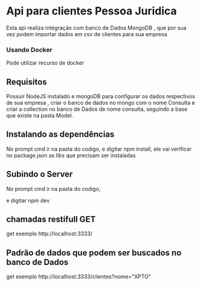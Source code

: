 # Api para clientes Pessoa Juridica

Esta api realiza integração com banco de Dados MongoDB ,  que por sua vez podem importar dados em csv de clientes para sua empresa

### Usando Docker

Pode utilizar recurso de docker

## Requisitos

Possuir NodeJS instalado e mongoDB para configurar os dados respectivos de sua empresa , criar o banco de dados no mongo com o nome Consulta e criar a collection no banco de Dados de nome consulta, seguindo a base que existe na pasta Model.

## Instalando as dependências

No prompt cmd ir na pasta do codigo, e digitar npm install, ele vai verificar no package.json as libs que precisam ser instaladas

## Subindo o Server


No prompt cmd ir na pasta do codigo, 

e digitar npm dev


## chamadas restifull GET

get exemplo http://localhost:3333/

## Padrão de dados que podem ser buscados no banco de Dados

get exemplo http://localhost:3333/clientes?nome="XPTO"

